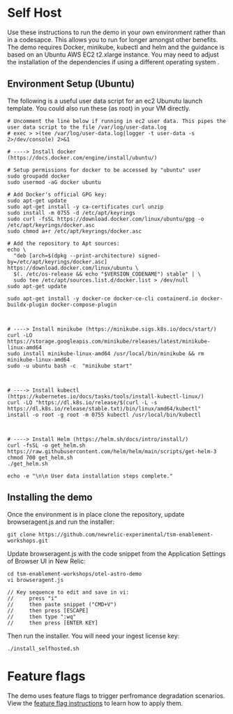 # Self Host
Use these instructions to run the demo in your own environment rather than in a codesapce. This allows you to run for longer amongst other benefits. The demo requires Docker, minikube, kubectl and helm and the guidance is based on an Ubuntu AWS EC2 t2.xlarge instance. You may need to adjust the installation of the dependencies if using a different operating system
.

## Environment Setup (Ubuntu)

The following is a useful user data script for an ec2 Ubunutu launch template. You could also run these (as root) in your VM directly.

```
# Uncomment the line below if running in ec2 user data. This pipes the user data script to the file /var/log/user-data.log
# exec > >(tee /var/log/user-data.log|logger -t user-data -s 2>/dev/console) 2>&1

# ----> Install docker (https://docs.docker.com/engine/install/ubuntu/)

# Setup permissions for docker to be accessed by "ubuntu" user
sudo groupadd docker
sudo usermod -aG docker ubuntu

# Add Docker's official GPG key:
sudo apt-get update
sudo apt-get install -y ca-certificates curl unzip
sudo install -m 0755 -d /etc/apt/keyrings
sudo curl -fsSL https://download.docker.com/linux/ubuntu/gpg -o /etc/apt/keyrings/docker.asc
sudo chmod a+r /etc/apt/keyrings/docker.asc

# Add the repository to Apt sources:
echo \
  "deb [arch=$(dpkg --print-architecture) signed-by=/etc/apt/keyrings/docker.asc] https://download.docker.com/linux/ubuntu \
  $(. /etc/os-release && echo "$VERSION_CODENAME") stable" | \
  sudo tee /etc/apt/sources.list.d/docker.list > /dev/null
sudo apt-get update

sudo apt-get install -y docker-ce docker-ce-cli containerd.io docker-buildx-plugin docker-compose-plugin



# ----> Install minikube (https://minikube.sigs.k8s.io/docs/start/)
curl -LO https://storage.googleapis.com/minikube/releases/latest/minikube-linux-amd64
sudo install minikube-linux-amd64 /usr/local/bin/minikube && rm minikube-linux-amd64
sudo -u ubuntu bash -c  "minikube start"



# ----> Install kubectl (https://kubernetes.io/docs/tasks/tools/install-kubectl-linux/)
curl -LO "https://dl.k8s.io/release/$(curl -L -s https://dl.k8s.io/release/stable.txt)/bin/linux/amd64/kubectl"
install -o root -g root -m 0755 kubectl /usr/local/bin/kubectl



# ----> Install Helm (https://helm.sh/docs/intro/install/)
curl -fsSL -o get_helm.sh https://raw.githubusercontent.com/helm/helm/main/scripts/get-helm-3
chmod 700 get_helm.sh
./get_helm.sh

echo -e "\n\n User data installation steps complete."
```

## Installing the demo

Once the environment is in place clone the repository, update browseragent.js and run the installer:
```
git clone https://github.com/newrelic-experimental/tsm-enablement-workshops.git
```

Update browseragent.js with the code snippet from the Application Settings of Browser UI in New Relic:
```
cd tsm-enablement-workshops/otel-astro-demo
vi browseragent.js

// Key sequence to edit and save in vi: 
//     press "i" 
//     then paste snippet ("CMD+V")
//     then press [ESCAPE]
//     then type ":wq" 
//     then press [ENTER KEY] 
```

Then run the installer. You will need your ingest license key:
```
./install_selfhosted.sh
```


# Feature flags
The demo uses feature flags to trigger perfromance degradation scenarios.  View the [feature flag instructions](flagd_intructions.md) to learn how to apply them.